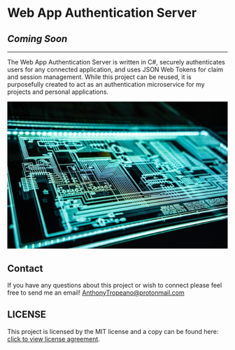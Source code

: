 # Web App Authentication Server

## _Coming Soon_

---

The Web App Authentication Server is written in C#, securely authenticates users for any connected application, and uses JSON Web Tokens for claim and session management. While this project can be reused, it is purposefully created to act as an authentication microservice for my projects and personal applications.

![Auth-secure](./assets/images/auth-secure.jpg)

## Contact

If you have any questions about this project or wish to connect please feel free to send me an email! [AnthonyTropeano@protonmail.com](mailto:AnthonyTropeano@protonmail.com)

## LICENSE

This project is licensed by the MIT license and a copy can be found here: [click to view license agreement](./LICENSE).
